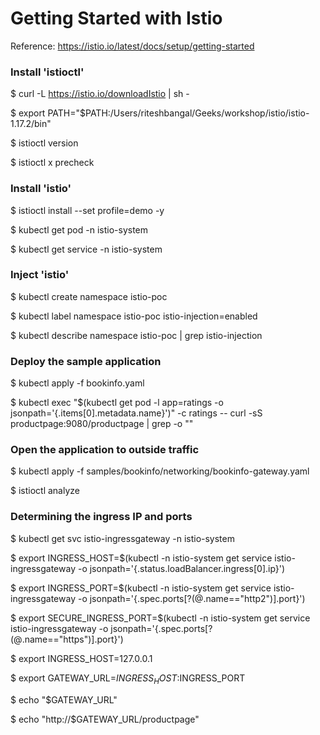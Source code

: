 # Getting Started with Istio
Reference: https://istio.io/latest/docs/setup/getting-started

### Install 'istioctl'
 $ curl -L https://istio.io/downloadIstio | sh -
 
 $ export PATH="$PATH:/Users/riteshbangal/Geeks/workshop/istio/istio-1.17.2/bin"
 
 $ istioctl version
 
 $ istioctl x precheck

### Install 'istio'
$ istioctl install --set profile=demo -y

$ kubectl get pod -n istio-system

$ kubectl get service -n istio-system

### Inject 'istio'
$ kubectl create namespace istio-poc

$ kubectl label namespace istio-poc istio-injection=enabled

$ kubectl describe namespace istio-poc | grep istio-injection

### Deploy the sample application
$ kubectl apply -f bookinfo.yaml

$ kubectl exec "$(kubectl get pod -l app=ratings -o jsonpath='{.items[0].metadata.name}')" -c ratings -- curl -sS productpage:9080/productpage | grep -o "<title>.*</title>"

### Open the application to outside traffic
$ kubectl apply -f samples/bookinfo/networking/bookinfo-gateway.yaml

$ istioctl analyze

### Determining the ingress IP and ports
$ kubectl get svc istio-ingressgateway -n istio-system

$ export INGRESS_HOST=$(kubectl -n istio-system get service istio-ingressgateway -o jsonpath='{.status.loadBalancer.ingress[0].ip}')

$ export INGRESS_PORT=$(kubectl -n istio-system get service istio-ingressgateway -o jsonpath='{.spec.ports[?(@.name=="http2")].port}')

$ export SECURE_INGRESS_PORT=$(kubectl -n istio-system get service istio-ingressgateway -o jsonpath='{.spec.ports[?(@.name=="https")].port}')

$ export INGRESS_HOST=127.0.0.1

$ export GATEWAY_URL=$INGRESS_HOST:$INGRESS_PORT

$ echo "$GATEWAY_URL"

$ echo "http://$GATEWAY_URL/productpage"


